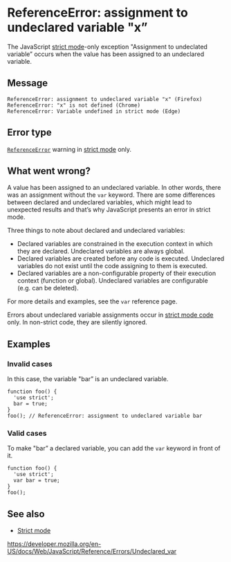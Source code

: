 ReferenceError: assignment to undeclared variable "x”
=====================================================

The JavaScript [strict mode](../strict_mode)-only exception "Assignment to undeclated variable” occurs when the value has been assigned to an undeclared variable.

Message
-------

    ReferenceError: assignment to undeclared variable "x" (Firefox)
    ReferenceError: "x" is not defined (Chrome)
    ReferenceError: Variable undefined in strict mode (Edge)

Error type
----------

[`ReferenceError`](../global_objects/referenceerror) warning in [strict mode](../strict_mode) only.

What went wrong?
----------------

A value has been assigned to an undeclared variable. In other words, there was an assignment without the `var` keyword. There are some differences between declared and undeclared variables, which might lead to unexpected results and that’s why JavaScript presents an error in strict mode.

Three things to note about declared and undeclared variables:

-   Declared variables are constrained in the execution context in which they are declared. Undeclared variables are always global.
-   Declared variables are created before any code is executed. Undeclared variables do not exist until the code assigning to them is executed.
-   Declared variables are a non-configurable property of their execution context (function or global). Undeclared variables are configurable (e.g. can be deleted).

For more details and examples, see the `var` reference page.

Errors about undeclared variable assignments occur in [strict mode code](../strict_mode) only. In non-strict code, they are silently ignored.

Examples
--------

### Invalid cases

In this case, the variable "bar” is an undeclared variable.

    function foo() {
      'use strict';
      bar = true;
    }
    foo(); // ReferenceError: assignment to undeclared variable bar

### Valid cases

To make "bar” a declared variable, you can add the `var` keyword in front of it.

    function foo() {
      'use strict';
      var bar = true;
    }
    foo();

See also
--------

-   [Strict mode](../strict_mode)

<a href="https://developer.mozilla.org/en-US/docs/Web/JavaScript/Reference/Errors/Undeclared_var" class="_attribution-link">https://developer.mozilla.org/en-US/docs/Web/JavaScript/Reference/Errors/Undeclared_var</a>
